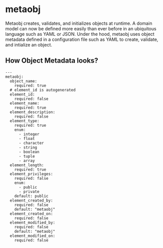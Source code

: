 # metaobj
Metaobj creates, validates, and initializes objects at runtime. A domain model can now be defined more easily than ever before in an ubiquitous language such as YAML or JSON. Under the hood, metaobj uses object metadata defined in a configuration file such as YAML to create, validate, and intialize an object.

## How Object Metadata looks?
```
---
metaobj:
  object_name:
    required: true
  # element_id is autogenerated
  element_id:
    required: false
  element_name:
    required: true
  element_description:
    required: false
  element_type:
    required: true
    enum:
      - integer
      - float
      - character
      - string
      - boolean
      - tuple
      - array
  element_length:
    required: true
  element_privileges:
    required: false
    enum:
      - public
      - private
    default: public
  element_created_by:
    required: false
    default: "metaobj"
  element_created_on:
    required: false  
  element_modified_by:
    required: false
    default: "metaobj"  
  element_modified_on:
    required: false  
```
